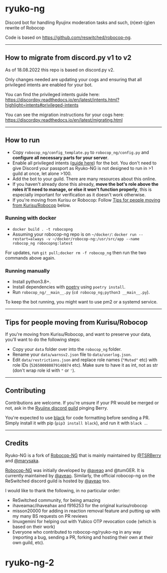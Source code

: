 # ryuko-ng

Discord bot for handling Ryujinx moderation tasks and such, (n)ext-(g)en rewrite of Robocop 

Code is based on https://github.com/reswitched/robocop-ng.

---

## How to migrate from discord.py v1 to v2

As of 18.08.2022 this repo is based on discord.py v2.

Only changes needed are updating your cogs and ensuring that all privileged intents are enabled for your bot.

You can find the privileged intents guide here: https://discordpy.readthedocs.io/en/latest/intents.html?highlight=intents#privileged-intents

You can see the migration instructions for your cogs here: https://discordpy.readthedocs.io/en/latest/migrating.html

---

## How to run

- Copy `robocop_ng/config_template.py` to `robocop_ng/config.py` and **configure all necessary parts for your server**.
- Enable all privileged intents ([guide here](https://discordpy.readthedocs.io/en/latest/intents.html?highlight=intents#privileged-intents)) for the bot. You don't need to give Discord your passport as Ryuko-NG is not designed to run in >1 guild at once, let alone >100.
- Add the bot to your guild. There are many resources about this online.
- If you haven't already done this already, **move the bot's role above the roles it'll need to manage, or else it won't function properly**, this is especially important for verification as it doesn't work otherwise.
- If you're moving from Kurisu or Robocop: Follow [Tips for people moving from Kurisu/Robocop](https://github.com/Ryujinx/ryuko-ng#tips-for-people-moving-from-kurisurobocop) below.

### Running with docker

- `docker build . -t robocopng`
- Assuming your robocop-ng repo is on `~/docker/`: `docker run --restart=always -v ~/docker/robocop-ng:/usr/src/app --name robocop_ng robocopng:latest`

For updates, run `git pull;docker rm -f robocop_ng` then run the two commands above again.

### Running manually

- Install python3.8+.
- Install dependencies with [poetry](https://python-poetry.org/) using `poetry install`.
- Run `robocop_ng/__main__.py` (`cd robocop_ng;python3 __main__.py`).

To keep the bot running, you might want to use pm2 or a systemd service.

---

## Tips for people moving from Kurisu/Robocop

If you're moving from Kurisu/Robocop, and want to preserve your data, you'll want to do the following steps:

- Copy your `data` folder over into the `robocop_ng` folder.
- Rename your `data/warnsv2.json` file to `data/userlog.json`.
- Edit `data/restrictions.json` and replace role names (`"Muted"` etc) with role IDs (`526500080879140874` etc). Make sure to have it as int, not as str (don't wrap role id with `"` or `'`).

---

## Contributing

Contributions are welcome. If you're unsure if your PR would be merged or not, ask in the [Ryujinx discord guild](https://discord.gg/ryujinx) pinging Berry.

You're expected to use [black](https://github.com/psf/black) for code formatting before sending a PR. Simply install it with pip (`pip3 install black`), and run it with `black .`.

---

## Credits

Ryuko-NG is a fork of [Robocop-NG](https://github.com/reswitched/robocop-ng) that is mainly maintained by [@TSRBerry](https://github.com/TSRBerry) and [@marysaka](https://github.com/marysaka).

[Robocop-NG](https://github.com/reswitched/robocop-ng) was initially developed by [@aveao](https://github.com/aveao) and @tumGER. It is currently maintained by [@aveao](https://github.com/aveao). Similarly, the official robocop-ng on the ReSwitched discord guild is hosted by [@aveao](https://github.com/aveao) too.

I would like to thank the following, in no particular order:

- ReSwitched community, for being amazing
- ihaveamac/ihaveahax and f916253 for the original kurisu/robocop
- misson20000 for adding in reaction removal feature and putting up with my many BS requests on PR reviews
- linuxgemini for helping out with Yubico OTP revocation code (which is based on their work)
- Everyone who contributed to robocop-ng/ryuko-ng in any way (reporting a bug, sending a PR, forking and hosting their own at their own guild, etc).
# ryuko-ng-2
